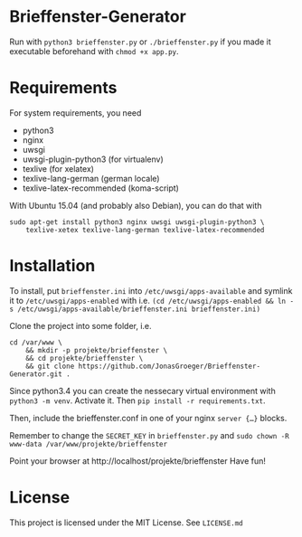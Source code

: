 # Brieffenster-Generator

Run with `python3 brieffenster.py` or `./brieffenster.py` if you made
it executable beforehand with `chmod +x app.py`.

# Requirements
For system requirements, you need

* python3
* nginx
* uwsgi
* uwsgi-plugin-python3 (for virtualenv)
* texlive (for xelatex)
* texlive-lang-german (german locale)
* texlive-latex-recommended (koma-script)

With Ubuntu 15.04 (and probably also Debian), you can do that with

```
sudo apt-get install python3 nginx uwsgi uwsgi-plugin-python3 \
    texlive-xetex texlive-lang-german texlive-latex-recommended
```

# Installation
To install, put `brieffenster.ini` into `/etc/uwsgi/apps-available`
and symlink it to `/etc/uwsgi/apps-enabled` with i.e.
`(cd /etc/uwsgi/apps-enabled && ln -s /etc/uwsgi/apps-available/brieffenster.ini brieffenster.ini)`

Clone the project into some folder, i.e.

```
cd /var/www \
    && mkdir -p projekte/brieffenster \
    && cd projekte/brieffenster \
    && git clone https://github.com/JonasGroeger/Brieffenster-Generator.git .
```

Since python3.4 you can create the nessecary virtual environment
with `python3 -m venv`. Activate it. Then
`pip install -r requirements.txt`.

Then, include the brieffenster.conf in one of your nginx `server {…}`
blocks.

Remember to change the `SECRET_KEY` in `brieffenster.py` and
`sudo chown -R www-data /var/www/projekte/brieffenster`

Point your browser at http://localhost/projekte/brieffenster
Have fun!

# License
This project is licensed under the MIT License. See `LICENSE.md`